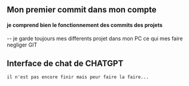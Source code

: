 ## Mon premier commit dans mon compte
#### je comprend bien le fonctionnement des commits des projets
-- je garde toujours mes differents projet dans mon PC ce qui mes faire negliger GIT
## Interface de chat de CHATGPT
    il n'est pas encore finir mais peur faire la faire...